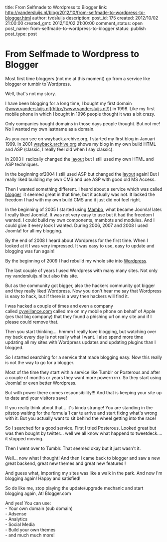 title: From Selfmade to Wordpress to Blogger
link: http://vandersluijs.nl/blog/2012/10/from-selfmade-to-wordpress-to-blogger.html
author: tvdsluijs
description: 
post_id: 175
created: 2012/10/02 21:00:00
created_gmt: 2012/10/02 21:00:00
comment_status: open
post_name: from-selfmade-to-wordpress-to-blogger
status: publish
post_type: post

# From Selfmade to Wordpress to Blogger

Most first time bloggers (not me at this moment) go from a service like blogger or tumblr to Wordpress.  
  
Well, that's not my story.  
  
I have been blogging for a long time, I bought my first domain ([www.vandersluijs.nl](http://www.vandersluijs.nl/)) in 1998. Like my first mobile phone in which I bought in 1996 people thought it was a bit crazy.  
  
Only companies bought domains in those days people thought. But not me! No I wanted my own lastname as a domain.  
  
As you can see on wayback.archive.org, I started my first blog in Januari 1999. In 2001 [wayback.archive.org](http://web.archive.org/web/20010401053410/http://www.vandersluijs.nl/) shows my blog in my own build HTML and ASP (classic, I really feel old when I say classic).  
  
In 2003 I  radically changed the [layout](http://web.archive.org/web/20030920095553/http://www.vandersluijs.nl/) but I still used my own HTML and ASP techniques.  
  
In the beginning of2004 I still used ASP but changed the [layout](http://web.archive.org/web/20040406165140/http://www.vandersluijs.nl/) again! But I really liked building my own CMS and use ASP with good old MS Access.  
  
Then I wanted something different. I heard about a service which was called [blogger](http://web.archive.org/web/20041015175809/http://www.vandersluijs.nl//)  it seemed great in that time, but it actually was not. It lacked the freedom I had with my own build CMS and it just did not feel right.  
  
In the beginning of 2005 I started using [Mambo](http://web.archive.org/web/20050305190328/http://www.vandersluijs.nl/), what became Joomla! later. I really liked Joomla!. It was not very easy to use but it had the freedom I wanted. I could build my own components, mambots and modules. And I could give it every look I wanted. During 2006, 2007 and 2008 I used Joomla! for all my blogging.  
  
By the end of 2008 I heard about Wordpress for the first time. When I looked at it I was very impressed. It was easy to use, easy to update and blogging was fun again!  
  
By the beginning of 2009 I had rebuild my whole site into [Wordpress](http://web.archive.org/web/20100117195133/http://www.vandersluijs.nl/).  
  
The last couple of years I used Wordpress with many many sites. Not only my vandersluijs.nl but also this site.  
  
But as the community got bigger, also the hackers community got bigger and they really liked Wordpress. Now you don't hear me say that Wordpress is easy to hack, but if there is a way then hackers will find it.  
  
I was hacked a couple of times and even a company called [cyveillance.com](http://cyveillance.com/) called me on my mobile phone on behalf of Apple (yes that big company) that they found a phishing url on my site and if I please could remove that.  
  
Then you start thinking.... hmmm I really love blogging, but watching over my back every day is not really what I want. I also spend more time updating all my sites with Wordpress updates and updating plugins than I blogged.  
  
So I started searching for a service that made blogging easy. Now this really is not the way to go for a blogger.  
  
Most of the time they start with a service like Tumblr or Posterous and after a couple of months or years they want more powerrrrrrr. So they start using Joomla! or even better Wordpress.  
  
But with power there comes responsibility!!! And that is keeping your site up to date and your visitors save!  
  
If you really think about that... it's kinda strange! You are standing in the pitstop waiting for the formula 1 car te arrive and start fixing what's wrong with it. But you actually want to sit behind the wheel getting into the race!  
  
So I searched for a good service. First I tried Posterous. Looked great but was then bought by twitter... well we all know what happend to tweetdeck.... it stopped moving.  
  
Then I went over to Tumblr. That seemed okay but it just wasn't it.  
  
Well... now what I thought! And then I came back to blogger and saw a new great backend, great new themes and great new features !  
  
And guess what, Importing my sites was like a walk in the park. And now I'm blogging again! Happy and satisfied!  
  
So do like me, stop playing the update/upgrade mechanic and start blogging again, At! Blogger.com  
  
And yes! You can use:  
\- Your own domain (sub domain)  
\- Adsense  
\- Analytics  
\- Social Media  
\- Build your own themes  
\- and much much more!